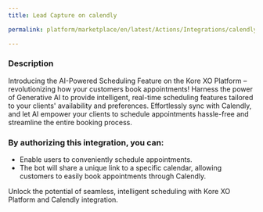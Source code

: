 ```yaml
---
title: Lead Capture on calendly

permalink: platform/marketplace/en/latest/Actions/Integrations/calendly_genAIscheduleAnAppointment

---
```


### Description

Introducing the AI-Powered Scheduling Feature on the Kore XO Platform – revolutionizing how your customers book appointments! Harness the power of Generative AI to provide intelligent, real-time scheduling features tailored to your clients' availability and preferences. 
Effortlessly sync with Calendly, and let AI empower your clients to schedule appointments hassle-free and streamline the entire booking process.

### By authorizing this integration, you can:
- Enable users to conveniently schedule appointments.
- The bot will share a unique link to a specific calendar, allowing customers to easily book appointments through Calendly.

Unlock the potential of seamless, intelligent scheduling with Kore XO Platform and Calendly integration. 
